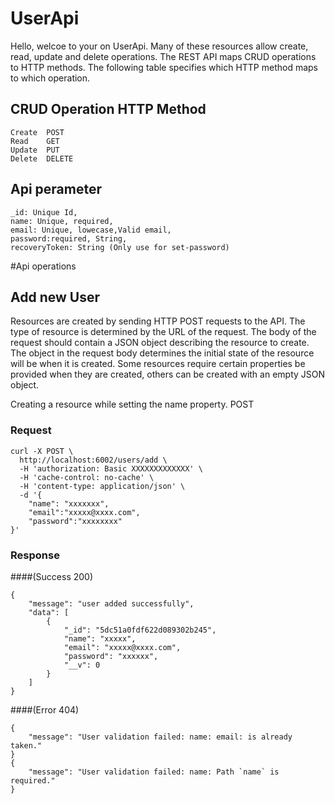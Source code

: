# UserApi
Hello, welcoe to your on UserApi. Many of these resources allow create, read, update and delete operations. The REST API maps CRUD operations to HTTP methods. The following table specifies which HTTP method maps to which operation.

## CRUD Operation	HTTP Method
```
Create	POST
Read	GET
Update  PUT
Delete	DELETE
```
## Api perameter
```
_id: Unique Id,
name: Unique, required,
email: Unique, lowecase,Valid email,
password:required, String,
recoveryToken: String (Only use for set-password)
```

#Api operations

## Add new User
Resources are created by sending HTTP POST requests to the API. The type of resource is determined by the URL of the request. The body of the request should contain a JSON object describing the resource to create. The object in the request body determines the initial state of the resource will be when it is created. Some resources require certain properties be provided when they are created, others can be created with an empty JSON object.

Creating a resource while setting the name property. POST

### Request
```
curl -X POST \
  http://localhost:6002/users/add \
  -H 'authorization: Basic XXXXXXXXXXXXX' \
  -H 'cache-control: no-cache' \
  -H 'content-type: application/json' \
  -d '{
    "name": "xxxxxxx",
    "email":"xxxxx@xxxx.com",
    "password":"xxxxxxxx"
}'
```
### Response
####(Success 200)
```
{
    "message": "user added successfully",
    "data": [
        {
            "_id": "5dc51a0fdf622d089302b245",
            "name": "xxxxx",
            "email": "xxxxx@xxxx.com",
            "password": "xxxxxx",
            "__v": 0
        }
    ]
}
```
####(Error 404)
```
{
    "message": "User validation failed: name: email: is already taken."
}
{
    "message": "User validation failed: name: Path `name` is required."
}
```
